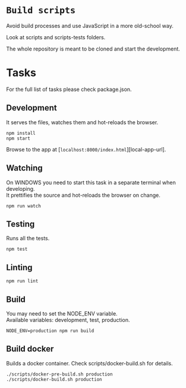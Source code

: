 # `Build scripts`

Avoid build processes and use JavaScript in a more old-school way.

Look at scripts and scripts-tests folders.

The whole repository is meant to be cloned and start the development.

# Tasks

For the full list of tasks please check package.json.

## Development

It serves the files, watches them and hot-reloads the browser.

```
npm install
npm start
```

Browse to the app at [`localhost:8000/index.html`][local-app-url].



## Watching

On WINDOWS you need to start this task in a separate terminal when developing. <br/>
It prettifies the source and hot-reloads the browser on change.

```
npm run watch
```


## Testing

Runs all the tests.

```
npm test
```


## Linting

```
npm run lint
```


## Build

You may need to set the NODE_ENV variable. <br/>
Available variables: development, test, production.

```
NODE_ENV=production npm run build
```


## Build docker

Builds a docker container. Check scripts/docker-build.sh for details.

```
./scripts/docker-pre-build.sh production
./scripts/docker-build.sh production
```
